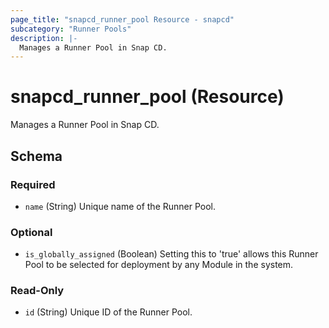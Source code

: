 ```yaml
---
page_title: "snapcd_runner_pool Resource - snapcd"
subcategory: "Runner Pools"
description: |-
  Manages a Runner Pool in Snap CD.
---
```


# snapcd_runner_pool (Resource)

Manages a Runner Pool in Snap CD.




<!-- schema generated by tfplugindocs -->
## Schema

### Required

- `name` (String) Unique name of the Runner Pool.

### Optional

- `is_globally_assigned` (Boolean) Setting this to 'true' allows this Runner Pool to be selected for deployment by any Module in the system.

### Read-Only

- `id` (String) Unique ID of the Runner Pool.
